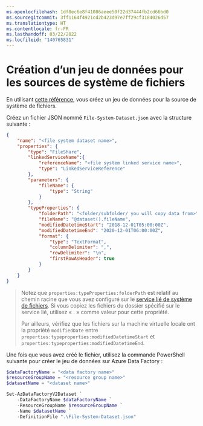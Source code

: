 ```yaml
---
ms.openlocfilehash: 1df8ec6e8f41086aeee50f22d37444fb2cd66bd0
ms.sourcegitcommit: 3ff1164f4921cd2b423d97e7ff29cf3184026d57
ms.translationtype: HT
ms.contentlocale: fr-FR
ms.lasthandoff: 03/22/2022
ms.locfileid: "140765831"
---
```

# <a name="creating-a-dataset-for-file-system-sources"></a>Création d’un jeu de données pour les sources de système de fichiers

En utilisant [cette référence](https://docs.microsoft.com/fr-fr/azure/data-factory/connector-file-system#dataset-properties), vous créez un jeu de données pour la source de système de fichiers.

Créez un fichier JSON nommé `File-System-Dataset.json` avec la structure suivante :

```json
{
    "name": "<file system dataset name>",
    "properties": {
        "type": "FileShare",
        "linkedServiceName":{
            "referenceName": "<file system linked service name>",
            "type": "LinkedServiceReference"
        },
        "parameters": {
            "fileName": {
                "type": "String"
            }
        },
        "typeProperties": {
            "folderPath": "<folder/subfolder/ you will copy data from>",
            "fileName": "@dataset().fileName",
            "modifiedDatetimeStart": "2018-12-01T05:00:00Z",
            "modifiedDatetimeEnd": "2020-12-01T06:00:00Z",
            "format": {
                "type": "TextFormat",
                "columnDelimiter": ",",
                "rowDelimiter": "\n",
                "firstRowAsHeader": true
            }
        }
    }
}
```

> Notez que `properties:typeProperties:folderPath` est relatif au chemin racine que vous avez configuré sur le [service lié de système de fichiers](creating-file-system-linked-service.md).
> Si vous copiez les fichiers du dossier spécifié sur le service lié, utilisez « . » comme valeur pour cette propriété.
>
> Par ailleurs, vérifiez que les fichiers sur la machine virtuelle locale ont la propriété `modifiedDate` entre `properties:typeproperties:modifiedDatetimeStart` et `properties:typeproperties:modifiedDatetimeEnd`.

Une fois que vous avez créé le fichier, utilisez la commande PowerShell suivante pour créer le jeu de données sur Azure Data Factory :

```powershell
$dataFactoryName = "<data factory name>"
$resourceGroupName = "<resource group name>"
$datasetName = "<dataset name>"

Set-AzDataFactoryV2Dataset `
    -DataFactoryName $dataFactoryName `
    -ResourceGroupName $resourceGroupName `
    -Name $datasetName `
    -DefinitionFile ".\File-System-Dataset.json"
```